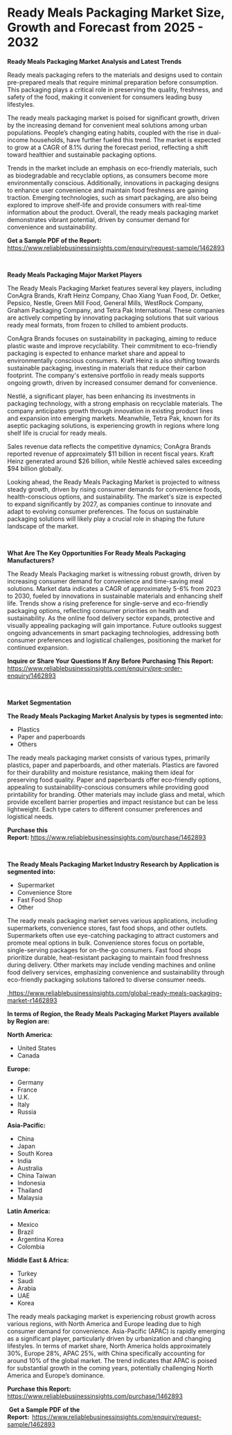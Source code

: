 <p><h1>Ready Meals Packaging Market Size, Growth and Forecast from 2025 - 2032</h1></p><p><strong>Ready Meals Packaging Market Analysis and Latest Trends</strong></p>
<p><p>Ready meals packaging refers to the materials and designs used to contain pre-prepared meals that require minimal preparation before consumption. This packaging plays a critical role in preserving the quality, freshness, and safety of the food, making it convenient for consumers leading busy lifestyles. </p><p>The ready meals packaging market is poised for significant growth, driven by the increasing demand for convenient meal solutions among urban populations. People’s changing eating habits, coupled with the rise in dual-income households, have further fueled this trend. The market is expected to grow at a CAGR of 8.1% during the forecast period, reflecting a shift toward healthier and sustainable packaging options. </p><p>Trends in the market include an emphasis on eco-friendly materials, such as biodegradable and recyclable options, as consumers become more environmentally conscious. Additionally, innovations in packaging designs to enhance user convenience and maintain food freshness are gaining traction. Emerging technologies, such as smart packaging, are also being explored to improve shelf-life and provide consumers with real-time information about the product. Overall, the ready meals packaging market demonstrates vibrant potential, driven by consumer demand for convenience and sustainability.</p></p>
<p><strong>Get a Sample PDF of the Report:&nbsp;</strong> <a href="https://www.reliablebusinessinsights.com/enquiry/request-sample/1462893?utm_campaign=2301&utm_medium=2&utm_source=Github&utm_content=ia&utm_term=19042025&utm_id=ready-meals-packaging">https://www.reliablebusinessinsights.com/enquiry/request-sample/1462893</a></p>
<p>&nbsp;</p>
<p><strong>Ready Meals Packaging Major Market Players</strong></p>
<p><p>The Ready Meals Packaging Market features several key players, including ConAgra Brands, Kraft Heinz Company, Chao Xiang Yuan Food, Dr. Oetker, Pepsico, Nestle, Green Mill Food, General Mills, WestRock Company, Graham Packaging Company, and Tetra Pak International. These companies are actively competing by innovating packaging solutions that suit various ready meal formats, from frozen to chilled to ambient products.</p><p>ConAgra Brands focuses on sustainability in packaging, aiming to reduce plastic waste and improve recyclability. Their commitment to eco-friendly packaging is expected to enhance market share and appeal to environmentally conscious consumers. Kraft Heinz is also shifting towards sustainable packaging, investing in materials that reduce their carbon footprint. The company's extensive portfolio in ready meals supports ongoing growth, driven by increased consumer demand for convenience.</p><p>Nestlé, a significant player, has been enhancing its investments in packaging technology, with a strong emphasis on recyclable materials. The company anticipates growth through innovation in existing product lines and expansion into emerging markets. Meanwhile, Tetra Pak, known for its aseptic packaging solutions, is experiencing growth in regions where long shelf life is crucial for ready meals.</p><p>Sales revenue data reflects the competitive dynamics; ConAgra Brands reported revenue of approximately $11 billion in recent fiscal years. Kraft Heinz generated around $26 billion, while Nestlé achieved sales exceeding $94 billion globally.</p><p>Looking ahead, the Ready Meals Packaging Market is projected to witness steady growth, driven by rising consumer demands for convenience foods, health-conscious options, and sustainability. The market's size is expected to expand significantly by 2027, as companies continue to innovate and adapt to evolving consumer preferences. The focus on sustainable packaging solutions will likely play a crucial role in shaping the future landscape of the market.</p></p>
<p>&nbsp;</p>
<p><strong>What Are The Key Opportunities For Ready Meals Packaging Manufacturers?</strong></p>
<p><p>The Ready Meals Packaging market is witnessing robust growth, driven by increasing consumer demand for convenience and time-saving meal solutions. Market data indicates a CAGR of approximately 5-6% from 2023 to 2030, fueled by innovations in sustainable materials and enhancing shelf life. Trends show a rising preference for single-serve and eco-friendly packaging options, reflecting consumer priorities on health and sustainability. As the online food delivery sector expands, protective and visually appealing packaging will gain importance. Future outlooks suggest ongoing advancements in smart packaging technologies, addressing both consumer preferences and logistical challenges, positioning the market for continued expansion.</p></p>
<p><strong>Inquire or Share Your Questions If Any Before Purchasing This Report:</strong> <a href="https://www.reliablebusinessinsights.com/enquiry/pre-order-enquiry/1462893?utm_campaign=2301&utm_medium=2&utm_source=Github&utm_content=ia&utm_term=19042025&utm_id=ready-meals-packaging">https://www.reliablebusinessinsights.com/enquiry/pre-order-enquiry/1462893</a></p>
<p>&nbsp;</p>
<p><strong>Market Segmentation</strong></p>
<p><strong>The Ready Meals Packaging Market Analysis by types is segmented into:</strong></p>
<p><ul><li>Plastics</li><li>Paper and paperboards</li><li>Others</li></ul></p>
<p><p>The ready meals packaging market consists of various types, primarily plastics, paper and paperboards, and other materials. Plastics are favored for their durability and moisture resistance, making them ideal for preserving food quality. Paper and paperboards offer eco-friendly options, appealing to sustainability-conscious consumers while providing good printability for branding. Other materials may include glass and metal, which provide excellent barrier properties and impact resistance but can be less lightweight. Each type caters to different consumer preferences and logistical needs.</p></p>
<p><strong>Purchase this Report:&nbsp;</strong><a href="https://www.reliablebusinessinsights.com/purchase/1462893?utm_campaign=2301&utm_medium=2&utm_source=Github&utm_content=ia&utm_term=19042025&utm_id=ready-meals-packaging">https://www.reliablebusinessinsights.com/purchase/1462893</a></p>
<p>&nbsp;</p>
<p><strong>The Ready Meals Packaging Market Industry Research by Application is segmented into:</strong></p>
<p><ul><li>Supermarket</li><li>Convenience Store</li><li>Fast Food Shop</li><li>Other</li></ul></p>
<p><p>The ready meals packaging market serves various applications, including supermarkets, convenience stores, fast food shops, and other outlets. Supermarkets often use eye-catching packaging to attract customers and promote meal options in bulk. Convenience stores focus on portable, single-serving packages for on-the-go consumers. Fast food shops prioritize durable, heat-resistant packaging to maintain food freshness during delivery. Other markets may include vending machines and online food delivery services, emphasizing convenience and sustainability through eco-friendly packaging solutions tailored to diverse consumer needs.</p></p>
<p><a href="https://www.reliablebusinessinsights.com/global-ready-meals-packaging-market-r1462893?utm_campaign=2301&utm_medium=2&utm_source=Github&utm_content=ia&utm_term=19042025&utm_id=ready-meals-packaging">&nbsp;https://www.reliablebusinessinsights.com/global-ready-meals-packaging-market-r1462893</a></p>
<p><strong>In terms of Region, the Ready Meals Packaging Market Players available by Region are:</strong></p>
<p>
    <p> <strong> North America: </strong>
        <ul>
            <li>United States</li>
            <li>Canada</li>
        </ul>
        </p> 
    <p> <strong> Europe: </strong>
        <ul>
            <li>Germany</li>
            <li>France</li>
            <li>U.K.</li>
            <li>Italy</li>
            <li>Russia</li>
        </ul>
        </p> 
    <p> <strong> Asia-Pacific: </strong>
        <ul>
            <li>China</li>
            <li>Japan</li>
            <li>South Korea</li>
            <li>India</li>
            <li>Australia</li>
            <li>China Taiwan</li>
            <li>Indonesia</li>
            <li>Thailand</li>
            <li>Malaysia</li>
        </ul>
        </p> 
    <p> <strong> Latin America: </strong>
        <ul>
            <li>Mexico</li>
            <li>Brazil</li>
            <li>Argentina Korea</li>
            <li>Colombia</li>
        </ul>
        </p> 
    <p> <strong> Middle East & Africa: </strong>
        <ul>
            <li>Turkey</li>
            <li>Saudi</li>
            <li>Arabia</li>
            <li>UAE</li>
            <li>Korea</li>
        </ul>
    </p>
    </p>
<p><p>The ready meals packaging market is experiencing robust growth across various regions, with North America and Europe leading due to high consumer demand for convenience. Asia-Pacific (APAC) is rapidly emerging as a significant player, particularly driven by urbanization and changing lifestyles. In terms of market share, North America holds approximately 30%, Europe 28%, APAC 25%, with China specifically accounting for around 10% of the global market. The trend indicates that APAC is poised for substantial growth in the coming years, potentially challenging North America and Europe’s dominance.</p></p>
<p><strong>Purchase this Report: </strong><a href="https://www.reliablebusinessinsights.com/purchase/1462893?utm_campaign=2301&utm_medium=2&utm_source=Github&utm_content=ia&utm_term=19042025&utm_id=ready-meals-packaging">https://www.reliablebusinessinsights.com/purchase/1462893</a></p>
<p>&nbsp;<strong>Get a Sample PDF of the Report:&nbsp;&nbsp;</strong><a href="https://www.reliablebusinessinsights.com/enquiry/request-sample/1462893?utm_campaign=2301&utm_medium=2&utm_source=Github&utm_content=ia&utm_term=19042025&utm_id=ready-meals-packaging">https://www.reliablebusinessinsights.com/enquiry/request-sample/1462893</a></p>
<p><strong></strong></p>
<p><p></p><p></p><p></p></p>